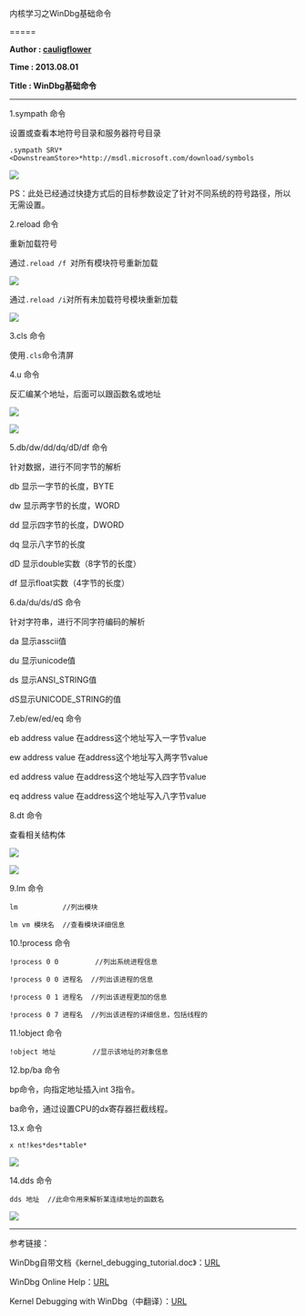 内核学习之WinDbg基础命令

=====

**Author : [cauligflower](http://cauligflower.github.com)**

**Time : 2013.08.01**

**Title : WinDbg基础命令**

-----


1.sympath 命令

设置或查看本地符号目录和服务器符号目录

```
.sympath SRV*<DownstreamStore>*http://msdl.microsoft.com/download/symbols
```

![](http://y.photo.qq.com/img?s=VgpBINHHs&l=y.jpg)

PS：此处已经通过快捷方式后的目标参数设定了针对不同系统的符号路径，所以无需设置。


2.reload 命令

重新加载符号

通过```.reload /f ```对所有模块符号重新加载

![](http://y.photo.qq.com/img?s=Q5KGDQ5H8&l=y.jpg)

通过```.reload /i```对所有未加载符号模块重新加载

![](http://y.photo.qq.com/img?s=MD8x6vhPn&l=y.jpg)


3.cls 命令

使用```.cls```命令清屏


4.u 命令

反汇编某个地址，后面可以跟函数名或地址

![](http://y.photo.qq.com/img?s=lxojpiueq&l=y.jpg)

![](http://y.photo.qq.com/img?s=tuzdd7WXr&l=y.jpg)


5.db/dw/dd/dq/dD/df 命令

针对数据，进行不同字节的解析

db 显示一字节的长度，BYTE

dw 显示两字节的长度，WORD

dd 显示四字节的长度，DWORD

dq 显示八字节的长度

dD 显示double实数（8字节的长度）

df 显示float实数（4字节的长度）



6.da/du/ds/dS 命令

针对字符串，进行不同字符编码的解析

da 显示asscii值

du 显示unicode值

ds 显示ANSI_STRING值

dS显示UNICODE_STRING的值


7.eb/ew/ed/eq 命令

eb address value 在address这个地址写入一字节value 

ew address value 在address这个地址写入两字节value

ed address value 在address这个地址写入四字节value

eq address value 在address这个地址写入八字节value


8.dt 命令

查看相关结构体

![](http://y.photo.qq.com/img?s=zt6Iqu3LC&l=y.jpg)

![](http://y.photo.qq.com/img?s=9Ayy3ryEn&l=y.jpg)


9.lm 命令

```
lm           //列出模块

lm vm 模块名  //查看模块详细信息
```


10.!process 命令

```
!process 0 0         //列出系统进程信息

!process 0 0 进程名  //列出该进程的信息

!process 0 1 进程名  //列出该进程更加的信息

!process 0 7 进程名  //列出该进程的详细信息，包括线程的
```


11.!object 命令

```
!object 地址         //显示该地址的对象信息
```


12.bp/ba 命令

bp命令，向指定地址插入int 3指令。

ba命令，通过设置CPU的dx寄存器拦截线程。


13.x 命令

```
x nt!kes*des*table*
```

![](http://y.photo.qq.com/img?s=cooyzc2WE&l=y.jpg)


14.dds 命令

```
dds 地址  //此命令用来解析某连续地址的函数名
```

![](http://y.photo.qq.com/img?s=b8Snf2xM4&l=y.jpg)


-----

参考链接：

WinDbg自带文档《kernel_debugging_tutorial.doc》：[URL](http://www.easefilter.com/info/kernel_debugging_tutorial.doc)

WinDbg Online Help：[URL](http://www.dbgtech.net/windbghelp/index.html)

Kernel Debugging with WinDbg（中翻译）：[URL](http://bbs.pediy.com/showthread.php?t=36186)
